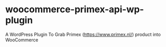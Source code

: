 # woocommerce-primex-api-wp-plugin

A WordPress Plugin To Grab Primex (https://www.primex.nl/) product into WooCommerce